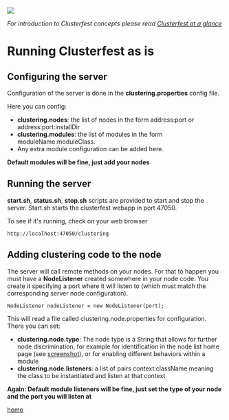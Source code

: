 [![](http://opensource.flaptor.com/clusterfest/images/logo.png)](http://opensource.flaptor.com/clusterfest)


_For introduction to Clusterfest concepts please read [Clusterfest at a glance](atAGlance.md)_

# Running Clusterfest as is #
## Configuring the server ##

Configuration of the server is done in the **clustering.properties** config file.

Here you can config:

  * **clustering.nodes**: the list of nodes in the form address:port or address:port:installDir
  * **clustering.modules**: the list of modules in the form moduleName:moduleClass.
  * Any extra module configuration can be added here.

**Default modules will be fine, just add your nodes**

## Running the server ##

**start.sh**, **status.sh**, **stop.sh** scripts are provided to start and stop the server. Start.sh starts the clusterfest webapp in port 47050.

To see if it's running, check on your web browser
```
http://localhost:47050/clustering
```

## Adding clustering code to the node ##

The server will call remote methods on your nodes. For that to happen you must have a **NodeListener** created somewhere in your node code. You create it specifying a port where it will listen to (which must match the corresponding server node configuration).

```
NodeListener nodeListener = new NodeListener(port);
```

This will read a file called clustering.node.properties for configuration. There you can set:

  * **clustering.node.type**: The node type is a String that allows for further node discrimination, for example for identification in the node list home page (see [screenshot](http://opensource.flaptor.com/clusterfest/screenshots.html)), or for enabling different behaviors within a module
  * **clustering.node.listeners**: a list of pairs context:className meaning the class to be instantiated and listen at that context

**Again: Default module listeners will be fine, just set the type of your node and the port you will listen at**

[home](home.md)